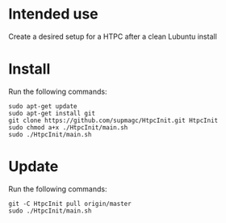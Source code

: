 # Intended use
Create a desired setup for a HTPC after a clean Lubuntu install

# Install
Run the following commands:
```
sudo apt-get update
sudo apt-get install git
git clone https://github.com/supmagc/HtpcInit.git HtpcInit
sudo chmod a+x ./HtpcInit/main.sh
sudo ./HtpcInit/main.sh
```

# Update
Run the following commands:
```
git -C HtpcInit pull origin/master
sudo ./HtpcInit/main.sh

```